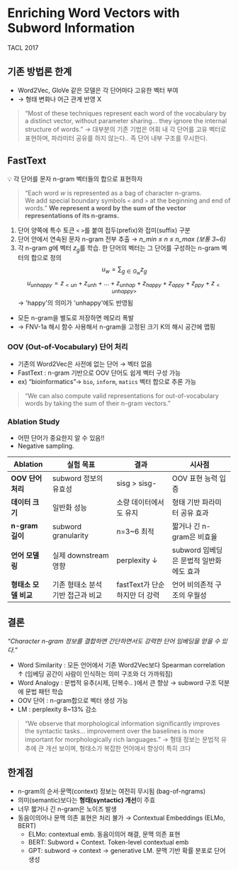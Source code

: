 # Enriching Word Vectors with Subword Information
TACL 2017

## 기존 방법론 한계
- Word2Vec, GloVe 같은 모델은 각 단어마다 고유한 벡터 부여
- → 형태 변화나 어근 관계 반영 X

> “Most of these techniques represent each word of the vocabulary by a distinct vector, without parameter sharing… they ignore the internal structure of words.”
> → 대부분의 기존 기법은 어휘 내 각 단어를 고유 벡터로 표현하며, 파라미터 공유를 하지 않는다.. 즉 단어 내부 구조를 무시한다. 


## FastText
💡 각 단어를 문자 n-gram 벡터들의 합으로 표현하자


> “Each word _w_ is represented as a bag of character n-grams.  
> We add special boundary symbols `<` and `>` at the beginning and end of words.”
> **We represent a word by the sum of the vector representations of its n-grams.**


1. 단어 양쪽에 특수 토큰 `<` `>`를 붙여 접두(prefix)와 접미(suffix) 구분
2. 단어 안에서 연속된 문자 n-gram 전부 추출 → *n_min ≤ n ≤ n_max (보통 3~6)*
3. 각 n-gram $g$에 벡터 $z_g$​를 학습. 한 단어의 벡터는 그 단어를 구성하는 n-gram 벡터의 합으로 정의
	$$u_{w​}=∑_{​g∈G_{w}​}z_g​$$
$$u_{unhappy}​=z_{<un}​+z_{unh​}+...+ z_{unhap}​+z_{happy}​+z_{appy}​+z_{ppy}​+z_{<unhappy>}$$
→ 'happy'의 의미가 'unhappy'에도 반영됨

- 모든 n-gram을 별도로 저장하면 메모리 폭발
- → FNV-1a 해시 함수 사용해서 n-gram을 고정된 크기 K의 해시 공간에 맵핑

### OOV (Out-of-Vocabulary) 단어 처리
- 기존의 Word2Vec은 사전에 없는 단어 → 벡터 없음
- FastText : n-gram 기반으로 OOV 단어도 쉽게 벡터 구성 가능
- ex) “bioinformatics”→ `bio`, `inform`, `matics` 벡터 합으로 추론 가능

> “We can also compute valid representations for out-of-vocabulary words by taking the sum of their n-gram vectors.”

### Ablation Study
- 어떤 단어가 중요한지 알 수 있음!!
- Negative sampling. 

| Ablation      | 실험 목표               | 결과                   | 시사점                       |
| ------------- | ------------------- | -------------------- | ------------------------- |
| **OOV 단어 처리** | subword 정보의 유효성     | sisg > sisg-         | OOV 표현 능력 입증              |
| **데이터 크기**    | 일반화 성능              | 소량 데이터에서도 유지         | 형태 기반 파라미터 공유 효과          |
| **n-gram 길이** | subword granularity | n=3~6 최적             | 짧거나 긴 n-gram은 비효율         |
| **언어 모델링**    | 실제 downstream 영향    | perplexity ↓         | subword 임베딩은 문법적 일반화에도 효과 |
| **형태소 모델 비교** | 기존 형태소 분석 기반 접근과 비교 | fastText가 단순하지만 더 강력 | 언어 비의존적 구조의 우월성           |

## 결론
*“Character n-gram 정보를 결합하면 간단하면서도 강력한 단어 임베딩을 얻을 수 있다.”*

- Word Similarity : 모든 언어에서 기존 Word2Vec보다 Spearman correlation ↑ (임베딩 공간이 사람이 인식하는 의미 구조와 더 가까워짐)
- Word Analogy : 문법적 유추(시제, 단복수.. )에서 큰 향상 → subword 구조 덕분에 문법 패턴 학습
- OOV 단어 : n-gram합으로 벡터 생성 가능
- LM : perplexity 8~13% 감소

> “We observe that morphological information significantly improves the syntactic tasks… improvement over the baselines is more important for morphologically rich languages.”
→ 형태 정보는 문법적 유추에 큰 개선 보이며, 형태소가 복잡한 언어에서 향상이 특히 크다

##  한계점
- n-gram의 순서·문맥(context) 정보는 여전히 무시됨 (bag-of-ngrams)
- 의미(semantic)보다는 **형태(syntactic) 개선**이 주효
- 너무 짧거나 긴 n-gram은 노이즈 발생
- 동음이의어나 문맥 의존 표현은 처리 불가 
	→ Contextual Embeddings (ELMo, BERT)
	- ELMo: contextual emb. 동음이의어 해결, 문맥 의존 표현
	- BERT: Subword + Context. Token-level contextual emb
	- GPT: subword → context → generative LM. 문맥 기반 확률 분포로 단어 생성